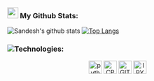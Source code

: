 ### <img src='https://media1.giphy.com/media/du3J3cXyzhj75IOgvA/giphy.gif?cid=ecf05e47x2g034i9pzwtzzsd3xgg2w9nr94t4tflbbgo3008&rid=giphy.gif' width='25px'> My Github Stats:

![Sandesh's github stats](https://github-readme-stats.vercel.app/api?username=San411&show_icons=true&title_color=ffc857&icon_color=8ac926&text_color=daf7dc&bg_color=151515&hide=["stars"])
[![Top Langs](https://github-readme-stats.vercel.app/api/top-langs/?username=San411&layout=compact&text_color=daf7dc&bg_color=151515)](https://github.com/San411/github-readme-stats)


### ![](https://media.giphy.com/media/U4FkC2VqpeNRHjTDQ5/giphy-downsized.gif)Technologies:
<p align="center">
      <img src="https://www.vectorlogo.zone/logos/python/python-icon.svg" alt="python" width="30" height="30"/>
      <img src="https://raw.githubusercontent.com/abranhe/programming-languages-logos/master/src/cpp/cpp.svg" alt="CPP" width="30" height="30"/>
      <img src="https://www.vectorlogo.zone/logos/git-scm/git-scm-icon.svg" alt="GIT" width="30" height="30"/>   
      <img src="https://www.vectorlogo.zone/logos/jupyter/jupyter-icon.svg" alt="IPYNB" width="30" height="30"/> 
      
</p>
